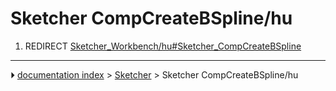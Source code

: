 # Sketcher CompCreateBSpline/hu
1.  REDIRECT [Sketcher_Workbench/hu#Sketcher_CompCreateBSpline](Sketcher_Workbench/hu#Sketcher_CompCreateBSpline.md)



---
⏵ [documentation index](../README.md) > [Sketcher](Sketcher_Workbench.md) > Sketcher CompCreateBSpline/hu
